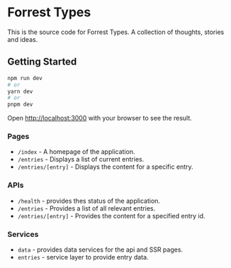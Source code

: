 # Forrest Types

This is the source code for Forrest Types. A collection of thoughts, stories and ideas.

## Getting Started

```bash
npm run dev
# or
yarn dev
# or
pnpm dev
```

Open [http://localhost:3000](http://localhost:3000) with your browser to see the result.

### Pages
- `/index` - A homepage of the application.
- `/entries` - Displays a list of current entries.
- `/entries/[entry]` - Displays the content for a specific entry.

### APIs
- `/health` - provides thes status of the application.
- `/entries` - Provides a list of all relevant entries.
- `/entries/[entry]` - Provides the content for a specified entry id. 

### Services
- `data` - provides data services for the api and SSR pages.
- `entries` - service layer to provide entry data.
